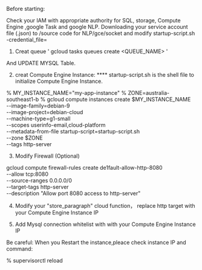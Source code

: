

Before starting:

Check your IAM with appropriate authority for SQL, storage, Compute Engine ,google Task and google NLP.
Downloading your service account file (.json)  to   /source code for NLP/gce/socket and modify startup-script.sh  -credential_file=<path>


1. Creat queue
' gcloud tasks queues create <QUEUE_NAME>   '

And UPDATE MYSQL Table.


2. creat Compute Engine Instance:
**** startup-script.sh  is the shell file to initialize Compute Engine Instance.

  % MY_INSTANCE_NAME="my-app-instance"
  % ZONE=australia-southeast1-b
  % gcloud compute instances create $MY_INSTANCE_NAME \
    --image-family=debian-9 \
    --image-project=debian-cloud \
    --machine-type=g1-small \
    --scopes userinfo-email,cloud-platform \
    --metadata-from-file startup-script=startup-script.sh \
    --zone $ZONE \
    --tags http-server

 3. Modify Firewall (Optional)

 gcloud compute firewall-rules create de1fault-allow-http-8080 \
    --allow tcp:8080 \
    --source-ranges 0.0.0.0/0 \
    --target-tags http-server \
    --description "Allow port 8080 access to http-server"



4.  Modify your "store_paragraph" cloud function， replace http target with your Compute Engine Instance IP


5.  Add Mysql connection whitelist with with your Compute Engine Instance IP


Be careful: When you Restart the instance,pleace check instance IP and command:

% supervisorctl reload
